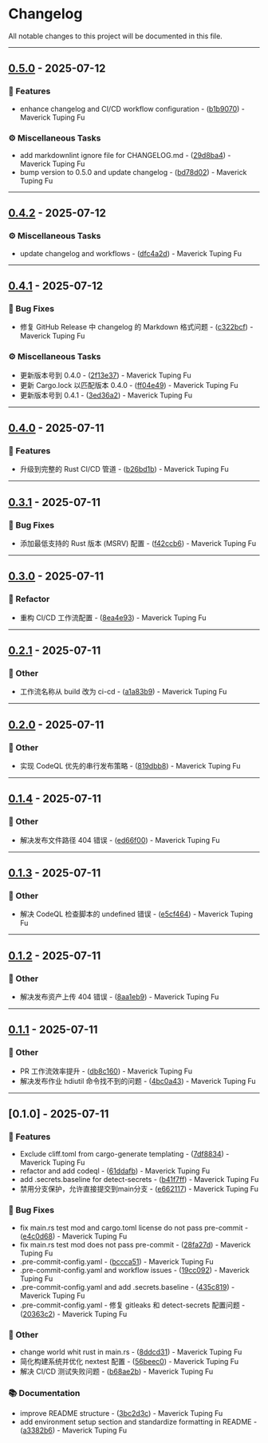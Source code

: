 # Changelog

All notable changes to this project will be documented in this file.

---
## [0.5.0]($REPO/compare/v0.4.2..v0.5.0) - 2025-07-12

### 🚀 Features

- enhance changelog and CI/CD workflow configuration - ([b1b9070]($REPO/commit/b1b907082047d2304a57dc0908f9f088e28cad3c)) - Maverick Tuping Fu

### ⚙️ Miscellaneous Tasks

- add markdownlint ignore file for CHANGELOG.md - ([29d8ba4]($REPO/commit/29d8ba4772cc70db9da6d228de9de585bfa24eeb)) - Maverick Tuping Fu
- bump version to 0.5.0 and update changelog - ([bd78d02]($REPO/commit/bd78d02e08a5eee0906eb62781a50cdb3034a32a)) - Maverick Tuping Fu

---
## [0.4.2]($REPO/compare/v0.4.1..v0.4.2) - 2025-07-12

### ⚙️ Miscellaneous Tasks

- update changelog and workflows - ([dfc4a2d]($REPO/commit/dfc4a2d93bb6ba5b039155978139c92dbeaebbe7)) - Maverick Tuping Fu

---
## [0.4.1]($REPO/compare/v0.4.0..v0.4.1) - 2025-07-12

### 🐛 Bug Fixes

- 修复 GitHub Release 中 changelog 的 Markdown 格式问题 - ([c322bcf]($REPO/commit/c322bcff91d39efc57fdb3b2a8fe47fd12722e9f)) - Maverick Tuping Fu

### ⚙️ Miscellaneous Tasks

- 更新版本号到 0.4.0 - ([2f13e37]($REPO/commit/2f13e37c4775032803fbbf75ba7108d1d8b5f19e)) - Maverick Tuping Fu
- 更新 Cargo.lock 以匹配版本 0.4.0 - ([ff04e49]($REPO/commit/ff04e49f485bd6fb3fa0e52c125f086423723671)) - Maverick Tuping Fu
- 更新版本号到 0.4.1 - ([3ed36a2]($REPO/commit/3ed36a2162eac72fe882e31239c6682b41c585db)) - Maverick Tuping Fu

---
## [0.4.0]($REPO/compare/v0.3.1..v0.4.0) - 2025-07-11

### 🚀 Features

- 升级到完整的 Rust CI/CD 管道 - ([b26bd1b]($REPO/commit/b26bd1bc4460246c399c8ca350b205ac1c3596a6)) - Maverick Tuping Fu

---
## [0.3.1]($REPO/compare/v0.3.0..v0.3.1) - 2025-07-11

### 🐛 Bug Fixes

- 添加最低支持的 Rust 版本 (MSRV) 配置 - ([f42ccb6]($REPO/commit/f42ccb678fa6893a48d1fe11d2e94f89dc9ed1d7)) - Maverick Tuping Fu

---
## [0.3.0]($REPO/compare/v0.2.1..v0.3.0) - 2025-07-11

### 🚜 Refactor

- 重构 CI/CD 工作流配置 - ([8ea4e93]($REPO/commit/8ea4e93e45d6a714c65b27c5a1c73650cb18a5de)) - Maverick Tuping Fu

---
## [0.2.1]($REPO/compare/v0.2.0..v0.2.1) - 2025-07-11

### 💼 Other

- 工作流名称从 build 改为 ci-cd - ([a1a83b9]($REPO/commit/a1a83b907a1b8b7088b9a2e9c399c31440fd2e88)) - Maverick Tuping Fu

---
## [0.2.0]($REPO/compare/v0.1.4..v0.2.0) - 2025-07-11

### 💼 Other

- 实现 CodeQL 优先的串行发布策略 - ([819dbb8]($REPO/commit/819dbb8ae8edd3801a217ac3fb77a81aa5c2902b)) - Maverick Tuping Fu

---
## [0.1.4]($REPO/compare/v0.1.3..v0.1.4) - 2025-07-11

### 💼 Other

- 解决发布文件路径 404 错误 - ([ed66f00]($REPO/commit/ed66f005f4469ab4d3ae03151cb32cd2bef289b4)) - Maverick Tuping Fu

---
## [0.1.3]($REPO/compare/v0.1.2..v0.1.3) - 2025-07-11

### 💼 Other

- 解决 CodeQL 检查脚本的 undefined 错误 - ([e5cf464]($REPO/commit/e5cf464a1bce56ed09f43bb19f0099dcec80fb57)) - Maverick Tuping Fu

---
## [0.1.2]($REPO/compare/v0.1.1..v0.1.2) - 2025-07-11

### 💼 Other

- 解决发布资产上传 404 错误 - ([8aa1eb9]($REPO/commit/8aa1eb96a7eecb4f43da036fa1c77ba728cb2477)) - Maverick Tuping Fu

---
## [0.1.1]($REPO/compare/v0.1.0..v0.1.1) - 2025-07-11

### 💼 Other

- PR 工作流效率提升 - ([db8c160]($REPO/commit/db8c160e42180b82ca211924797de3f78732e4ed)) - Maverick Tuping Fu
- 解决发布作业 hdiutil 命令找不到的问题 - ([4bc0a43]($REPO/commit/4bc0a433e3873eb6ce454c8fc5c6dbc626ce60f1)) - Maverick Tuping Fu

---
## [0.1.0] - 2025-07-11

### 🚀 Features

- Exclude cliff.toml from cargo-generate templating - ([7df8834]($REPO/commit/7df8834b683bc5b3d13d282fb16a6fcf995ec45a)) - Maverick Tuping Fu
- refactor and add codeql - ([61ddafb]($REPO/commit/61ddafb814aeacd621bd4093efd4528a9254d8e8)) - Maverick Tuping Fu
- add .secrets.baseline for detect-secrets - ([b41f7ff]($REPO/commit/b41f7ffb45f81d8839947260607217f15f54c9f1)) - Maverick Tuping Fu
- 禁用分支保护，允许直接提交到main分支 - ([e662117]($REPO/commit/e6621171cb708ffa3689179f6f5aecc332f0cb5c)) - Maverick Tuping Fu

### 🐛 Bug Fixes

- fix main.rs test mod and cargo.toml license do not pass pre-commit - ([e4c0d68]($REPO/commit/e4c0d681be0c0aa390fb9d8a6afe3e9e8f7199cb)) - Maverick Tuping Fu
- fix main.rs test mod does not pass pre-commit - ([28fa27d]($REPO/commit/28fa27d62d14193340d61107f1a7ed6323c1924b)) - Maverick Tuping Fu
- .pre-commit-config.yaml - ([bccca51]($REPO/commit/bccca519db3d6301573afe6f267e2f40f3523aaa)) - Maverick Tuping Fu
- .pre-commit-config.yaml and workflow issues - ([19cc092]($REPO/commit/19cc092b6b20ed903cc3be283dcd4d721768eb59)) - Maverick Tuping Fu
- .pre-commit-config.yaml and add .secrets.baseline - ([435c819]($REPO/commit/435c819571a075d48099a6763e5b7445533e792f)) - Maverick Tuping Fu
- .pre-commit-config.yaml - 修复 gitleaks 和 detect-secrets 配置问题 - ([20363c2]($REPO/commit/20363c25708a2e91274821fa401613a28ffd0366)) - Maverick Tuping Fu

### 💼 Other

- change world whit rust in main.rs - ([8ddcd31]($REPO/commit/8ddcd31ab2ba7bf6c354aedc478784b0e80ca033)) - Maverick Tuping Fu
- 简化构建系统并优化 nextest 配置 - ([56beec0]($REPO/commit/56beec04b5823ca45c6690490ffae6acdb19507a)) - Maverick Tuping Fu
- 解决 CI/CD 测试失败问题 - ([b68ae2b]($REPO/commit/b68ae2b4ab0c0febf68eb6a9dcbdaa27f6f0946d)) - Maverick Tuping Fu

### 📚 Documentation

- improve README structure - ([3bc2d3c]($REPO/commit/3bc2d3cff0608f464ec9d8c1310ce2ab483173f3)) - Maverick Tuping Fu
- add environment setup section and standardize formatting in README - ([a3382b6]($REPO/commit/a3382b65d32f8e4b35d8e0d8607f9eed85c1722c)) - Maverick Tuping Fu

<!-- generated by git-cliff -->
